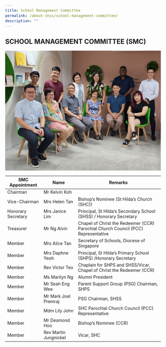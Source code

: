 ```yaml
---
title: School Management Committee
permalink: /about-shss/school-management-committee/
description: ""
---
```

SCHOOL MANAGEMENT COMMITTEE (SMC)
---------------------------
![](/images/SMC%20photo%20caa%209Feb23_less%20Rev%20Victor,%20Rev%20Martin,%20Include%20Rev%20Glenn.jpeg)

| SMC Appointment | Name | Remarks |
| -------- | -------- | -------- |
| Chairman     | Mr Kelvin Koh     |      |
| Vice-Chairman    | Mrs Helen Tan     | Bishop’s Nominee (St Hilda’s Church (SHC))     |
| Honorary Secretary  | Mrs Janice Lim | Principal, St Hilda’s Secondary School (SHSS) / Honorary Secretary |
| Treasurer | Mr Ng Alvin | Chapel of Christ the Redeemer (CCR) Parochial Church Council (PCC) Representative |
| Member    | Mrs Alice Tan     | Secretary of Schools, Diocese of Singapore     |
| Member     | Mrs Daphne Yeoh     | Principal, St Hilda’s Primary School (SHPS) /Honorary Secretary     |
| Member     | Rev Victor Teo | Chaplain for SHPS and SHSS/Vicar, Chapel of Christ the Redeemer (CCR)     |
| Member     |Ms Marilyn Ng     | Alumni President     |
| Member     | Mr Seah Eng Wee  | Parent Support Group (PSG) Chairman, SHPS     |
| Member     | Mr Mark Joel Premraj     | PSG Chairman, SHSS     |
| Member     | Mdm Lily John     | SHC Parochial Church Council (PCC) Representative    |
| Member     | Mr Desmond Hoo     | Bishop’s Nominee (CCR)     |
| Member     | Rev Martin Jungnickel     | Vicar, SHC     |